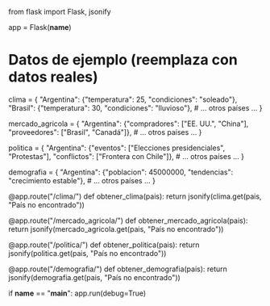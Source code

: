 from flask import Flask, jsonify

app = Flask(__name__)

# Datos de ejemplo (reemplaza con datos reales)
clima = {
    "Argentina": {"temperatura": 25, "condiciones": "soleado"},
    "Brasil": {"temperatura": 30, "condiciones": "lluvioso"},
    # ... otros países ...
}

mercado_agricola = {
    "Argentina": {"compradores": ["EE. UU.", "China"], "proveedores": ["Brasil", "Canadá"]},
    # ... otros países ...
}

politica = {
    "Argentina": {"eventos": ["Elecciones presidenciales", "Protestas"], "conflictos": ["Frontera con Chile"]},
    # ... otros países ...
}

demografia = {
    "Argentina": {"poblacion": 45000000, "tendencias": "crecimiento estable"},
    # ... otros países ...
}

@app.route("/clima/<pais>")
def obtener_clima(pais):
    return jsonify(clima.get(pais, "País no encontrado"))

@app.route("/mercado_agricola/<pais>")
def obtener_mercado_agricola(pais):
    return jsonify(mercado_agricola.get(pais, "País no encontrado"))

@app.route("/politica/<pais>")
def obtener_politica(pais):
    return jsonify(politica.get(pais, "País no encontrado"))

@app.route("/demografia/<pais>")
def obtener_demografia(pais):
    return jsonify(demografia.get(pais, "País no encontrado"))

if __name__ == "__main__":
    app.run(debug=True)
    
